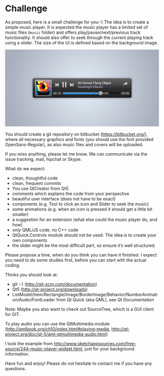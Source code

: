 # Challenge #

As proposed, here is a small challenge for you:-) The idea is to create a simple music player. It is expected the music player has a limited set of music files (`music` folder) and offers play/pause/next/previous track functionality. It should also offer to seek through the current playing track using a slider. The size of the UI is defined based on the background image.

![music player](music_player.png "Final UI")

You should create a git repository on bitbucket (https://bitbucket.org/), where all necessary graphics and fonts (you should use the font provided OpenSans-Regular), as also music files and covers will be uploaded.

If you miss anything, please let me know. We can communicate via the issue tracking, mail, hipchat or Skype.


What do we expect:

* clean, thoughtful code
* clean, frequent commits
* You use QtCreator from Qt5
* comments which explains the code from your perspective
* beautiful user interface (does not have to be exact)
* components (e.g. Tool to click an icon and Slider to seek the music)
* some animations (e.g. when an icon is pressed it should get a little bit smaller)
* a suggestion for an extension (what else could the music player do, and how)
* only QML/JS code, no C++ code
* QtQuick.Controls module should not be used. The idea is to create your own components
* the slider might be the most difficult part, so ensure it’s well structured.

Please propose a time, when do you think you can have it finished. I expect you need to do some studies first, before you can start with the actual coding.

Thinks you should look at:

* git :-) (http://git-scm.com/documentation)
* Qt5 (http://qt-project.org/downloads)
* ListModel/Item/Rectangle/Image/BorderImage/Behavior/NumberAnimation/Audio/FontLoader from Qt Quick (aka QML), see Qt Documentation

Note: Maybe you also want to check out SourceTree, which is a GUI client for GIT.

To play audio you can use the QtMultimedia module (http://qmlbook.org/ch10/index.html#playing-media, http://qt-project.org/doc/qt-5/qml-qtmultimedia-audio.html)

I took the example from http://www.sketchappsources.com/free-source/244-music-player-widget.html, just for your background information.

Have fun and enjoy! Please do not hesitate to contact me if you have any questions.